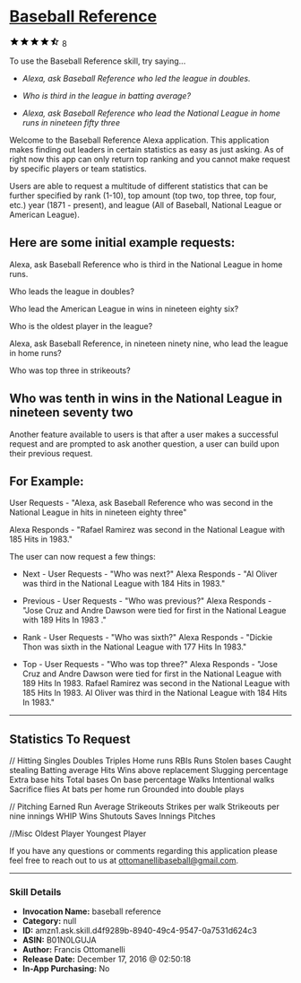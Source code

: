# [Baseball Reference](http://alexa.amazon.com/#skills/amzn1.ask.skill.d4f9289b-8940-49c4-9547-0a7531d624c3)
![4.4 stars](../../images/ic_star_black_18dp_1x.png)![4.4 stars](../../images/ic_star_black_18dp_1x.png)![4.4 stars](../../images/ic_star_black_18dp_1x.png)![4.4 stars](../../images/ic_star_black_18dp_1x.png)![4.4 stars](../../images/ic_star_half_black_18dp_1x.png) 8

To use the Baseball Reference skill, try saying...

* *Alexa, ask Baseball Reference who led the league in doubles.*

* *Who is third in the league in batting average?*

* *Alexa, ask Baseball Reference who lead the National League in home runs in nineteen fifty three*

Welcome to the Baseball Reference Alexa application. This application makes finding out leaders in certain statistics as easy as just asking. As of right now this app can only return top ranking and you cannot make request by specific players or team statistics.

Users are able to request a multitude of different statistics that can be further specified by rank (1-10), top amount (top two, top three, top four, etc.) year (1871 - present), and league (All of Baseball, National League or American League). 

Here are some initial example requests:
-------------------------------------------
Alexa, ask Baseball Reference who is third in the National League in home runs.

Who leads the league in doubles?

Who lead the American League in wins in nineteen eighty six?

Who is the oldest player in the league?

Alexa, ask Baseball Reference, in nineteen ninety nine, who lead the league in home runs?

Who was top three in strikeouts?

Who was tenth in wins in the National League in nineteen seventy two
-------------------------------------------

Another feature available to users is that after a user makes a successful request and are prompted to ask another question, a user can build upon their previous request.


For Example:
-------------------------------------------
User Requests - "Alexa, ask Baseball Reference who was second in the National League in hits in nineteen eighty three"

Alexa Responds - "Rafael Ramirez was second in the National League with 185 Hits in 1983."

The user can now request a few things:

- Next -
User Requests - "Who was next?"
Alexa Responds -  "Al Oliver was third in the National League with 184 Hits in 1983."

- Previous -
User Requests - "Who was previous?"
Alexa Responds -  "Jose Cruz and Andre Dawson were tied for first in the National League with 189 Hits In 1983 ."

- Rank -
User Requests - "Who was sixth?"
Alexa Responds -  "Dickie Thon was sixth in the National League with 177 Hits In 1983."

- Top -
User Requests - "Who was top three?"
Alexa Responds -  "Jose Cruz and Andre Dawson were tied for first in the National League with 189 Hits In 1983. Rafael Ramirez was second in the National League with 185 Hits In 1983. Al Oliver was third in the National League with 184 Hits In 1983."
-------------------------------------------

Statistics To Request
-----------------------
// Hitting
Singles
Doubles
Triples
Home runs
RBIs
Runs
Stolen bases
Caught stealing
Batting average
Hits
Wins above replacement
Slugging percentage
Extra base hits
Total bases
On base percentage
Walks
Intentional walks
Sacrifice flies
At bats per home run
Grounded into double plays

// Pitching
Earned Run Average
Strikeouts
Strikes per walk
Strikeouts per nine innings
WHIP
Wins
Shutouts
Saves
Innings Pitches

//Misc
Oldest Player
Youngest Player

If you have any questions or comments regarding this application please feel free to reach out to us at ottomanellibaseball@gmail.com.

***

### Skill Details

* **Invocation Name:** baseball reference
* **Category:** null
* **ID:** amzn1.ask.skill.d4f9289b-8940-49c4-9547-0a7531d624c3
* **ASIN:** B01N0LGUJA
* **Author:** Francis Ottomanelli
* **Release Date:** December 17, 2016 @ 02:50:18
* **In-App Purchasing:** No
